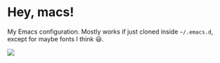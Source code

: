 # Hey, macs!

My Emacs configuration. Mostly works if just cloned inside `~/.emacs.d`, except
for maybe fonts I think :smiley:.

![](https://i.ytimg.com/vi/rX-YiYHahoo/maxresdefault.jpg)

